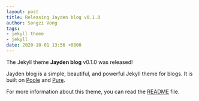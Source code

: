 ```yaml
---
layout: post
title: Releasing Jayden blog v0.1.0
author: Songzi Vong
tags:
- jekyll theme
- jekyll
date: 2020-10-01 13:56 +0800
---
```

The Jekyll theme **Jayden blog** v0.1.0 was released!

Jayden blog is a simple, beautiful, and powerful Jekyll theme for blogs. It is built on [Poole](https://github.com/poole/poole) and [Pure](https://purecss.io/).

For more information about this theme, you can read the [README](https://github.com/jaydenman/jayden-blog/blob/master/README.md) file.
